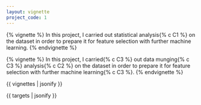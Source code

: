```yaml
---
layout: vignette
project_code: 1
---
```


{% vignette %}
In this project, I carried out statistical analysis{% c C1 %} on the dataset in order to prepare it for feature selection with further machine learning.
{% endvignette %}

{% vignette %}
In this project, I carried{% c C3 %} out data munging{% c C3 %} analysis{% c C2 %} on the dataset in order to prepare it for feature selection with further machine learning{% c C3 %}.
{% endvignette %}

{{ vignettes | jsonify }}

{{ targets | jsonify }}